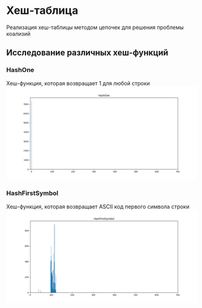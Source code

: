# Хеш-таблица
Реализация хеш-таблицы методом цепочек для решения проблемы коализий
## Исследование различных хеш-функций
### HashOne
Хеш-функция, которая возвращает 1 для любой строки
![](https://github.com/vihlancevk/hash-table/blob/main/res/hashTableImages/(1)HashOne.png)
### HashFirstSymbol
Хеш-функция, которая возвращает ASCII код первого символа строки
![](https://github.com/vihlancevk/hash-table/blob/main/res/hashTableImages/(2)HashFirstSymbol.png)
